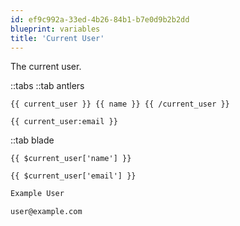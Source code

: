 ```yaml
---
id: ef9c992a-33ed-4b26-84b1-b7e0d9b2b2dd
blueprint: variables
title: 'Current User'
---
```

The current user.

::tabs
::tab antlers
```antlers
{{ current_user }} {{ name }} {{ /current_user }}

{{ current_user:email }}
```
::tab blade
```blade
{{ $current_user['name'] }}

{{ $current_user['email'] }}
```

```html
Example User

user@example.com
```